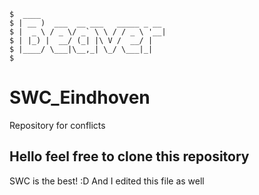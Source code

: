 ```
$  ____                            
$ | __ )  ___  __ ___   _____ _ __ 
$ |  _ \ / _ \/ _` \ \ / / _ \ '__|
$ | |_) |  __/ (_| |\ V /  __/ |   
$ |____/ \___|\__,_| \_/ \___|_|   
$                                
```
                                                                                     
 
# SWC_Eindhoven
Repository for conflicts

## Hello feel free to clone this repository
SWC is the best! :D
And I edited this file as well
